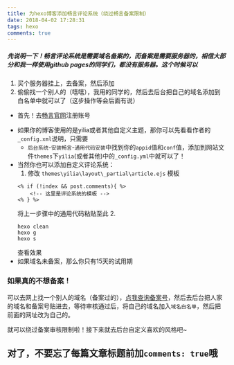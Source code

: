 ```yaml
---
title: 为hexo博客添加畅言评论系统（绕过畅言备案限制）
date: 2018-04-02 17:28:31
tags: hexo
comments: true
---
```

##### 先说明一下！畅言评论系统是需要域名**备案**的，而备案是需要**服务器**的，相信大部分和我一样使用github pages的同学们，都没有服务器。这个时候可以
1. 买个服务器挂上，去备案，然后添加
2. 偷偷找一个别人的（嘻嘻），我用的同学的，然后去后台把自己的域名添加到白名单中就可以了（这步操作等会后面有说）
+ 首先！去[畅言官网](https://changyan.kuaizhan.com/)注册账号

<!--more-->
+ 如果你的博客使用的是yilia或者其他自定义主题，那你可以先看看作者的`_config.xml`说明，只需要
    + `后台系统`-`安装畅言`-`通用代码安装`中找到你的`appid`值和`conf`值，添加到网站文件`themes`下`yilia`(或者其他)中的`_config.yml`中就可以了！
+ 当然你也可以添加自定义评论系统：
	1. 修改 `themes\yilia\layout\_partial\article.ejs` 模板
	```
	<% if (!index && post.comments){ %>
		<!-- 这里是评论系统的模板 -->
	<% } %>
	```
	将上一步骤中的通用代码粘贴至此
	2. 
	```
	hexo clean
	hexo g
	hexo s
	```
	查看效果
+ 如果域名未备案，那么你只有15天的试用期

### 如果真的不想备案！
可以去网上找一个别人的域名（备案过的），[点我查询备案号](http://www.miitbeian.gov.cn/publish/query/indexFirst.action)，然后去后台把人家的域名和备案号贴进去，等待审核通过后，将自己的域名加入`域名白名单`，然后把前面的网址改为自己的。

就可以绕过备案审核限制啦！接下来就去后台自定义喜欢的风格吧~

## 对了，不要忘了每篇文章标题前加`comments: true`哦
